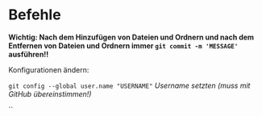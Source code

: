# Befehle

**Wichtig: Nach dem Hinzufügen von Dateien und Ordnern und nach dem Entfernen von Dateien und Ordnern immer `git commit -m 'MESSAGE'` ausführen!!**

Konfigurationen ändern:

`git config --global user.name "USERNAME"` *Username setzten (muss mit GitHub übereinstimmen!)*

``
